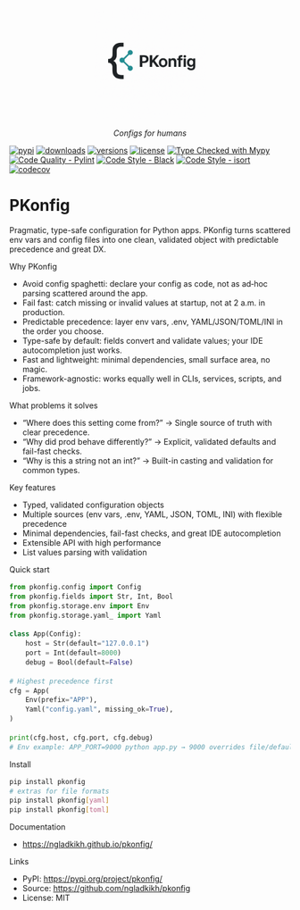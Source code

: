 <p align="center">
  <img src="https://raw.githubusercontent.com/ngladkikh/pkonfig/main/docs/_static/pkonfig_logo_2.png" alt="PKonfig logo" width="200">
</p>
<p align="center">
  <em>Configs for humans</em>
</p>

[![pypi](https://img.shields.io/pypi/v/pkonfig.svg)](https://pypi.python.org/pypi/pkonfig)
[![downloads](https://img.shields.io/pypi/dm/pkonfig)](https://pepy.tech/project/pkonfig)
[![versions](https://img.shields.io/pypi/pyversions/pkonfig.svg)](https://github.com/ngladkikh/pkonfig)
[![license](https://img.shields.io/github/license/ngladkikh/pkonfig.svg)](https://github.com/ngladkikh/pkonfig/blob/master/LICENSE)
[![Type Checked with Mypy](https://img.shields.io/badge/Type%20Check-Mypy-brightgreen)](https://mypy.readthedocs.io/en/stable/)
[![Code Quality - Pylint](https://img.shields.io/badge/Code%20Quality-Pylint-blue)](https://www.pylint.org/)
[![Code Style - Black](https://img.shields.io/badge/Code%20Style-Black-black)](https://github.com/psf/black)
[![Code Style - isort](https://img.shields.io/badge/Code%20Style-isort-%231674b1)](https://pycqa.github.io/isort/)
[![codecov](https://codecov.io/github/ngladkikh/pkonfig/branch/main/graph/badge.svg?token=VDRSB1XUFH)](https://codecov.io/github/ngladkikh/pkonfig)

# PKonfig

Pragmatic, type-safe configuration for Python apps. PKonfig turns scattered env vars and config files into one clean, validated object with predictable precedence and great DX.

Why PKonfig
- Avoid config spaghetti: declare your config as code, not as ad‑hoc parsing scattered around the app.
- Fail fast: catch missing or invalid values at startup, not at 2 a.m. in production.
- Predictable precedence: layer env vars, .env, YAML/JSON/TOML/INI in the order you choose.
- Type-safe by default: fields convert and validate values; your IDE autocompletion just works.
- Fast and lightweight: minimal dependencies, small surface area, no magic.
- Framework-agnostic: works equally well in CLIs, services, scripts, and jobs.

What problems it solves
- “Where does this setting come from?” → Single source of truth with clear precedence.
- “Why did prod behave differently?” → Explicit, validated defaults and fail-fast checks.
- “Why is this a string not an int?” → Built-in casting and validation for common types.

Key features
- Typed, validated configuration objects
- Multiple sources (env vars, .env, YAML, JSON, TOML, INI) with flexible precedence
- Minimal dependencies, fail-fast checks, and great IDE autocompletion
- Extensible API with high performance
- List values parsing with validation

Quick start
```python
from pkonfig.config import Config
from pkonfig.fields import Str, Int, Bool
from pkonfig.storage.env import Env
from pkonfig.storage.yaml_ import Yaml

class App(Config):
    host = Str(default="127.0.0.1")
    port = Int(default=8000)
    debug = Bool(default=False)

# Highest precedence first
cfg = App(
    Env(prefix="APP"),
    Yaml("config.yaml", missing_ok=True),
)

print(cfg.host, cfg.port, cfg.debug)
# Env example: APP_PORT=9000 python app.py → 9000 overrides file/defaults
```

Install
```bash
pip install pkonfig
# extras for file formats
pip install pkonfig[yaml]
pip install pkonfig[toml]
```

Documentation
- https://ngladkikh.github.io/pkonfig/

Links
- PyPI: https://pypi.org/project/pkonfig/
- Source: https://github.com/ngladkikh/pkonfig
- License: MIT
